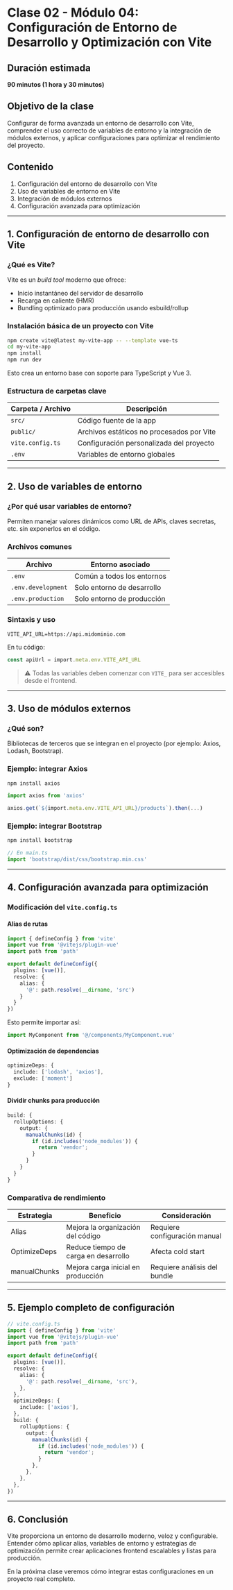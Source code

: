 # Clase 02 - Módulo 04: Configuración de Entorno de Desarrollo y Optimización con Vite

## Duración estimada

**90 minutos (1 hora y 30 minutos)**

## Objetivo de la clase

Configurar de forma avanzada un entorno de desarrollo con Vite, comprender el uso correcto de variables de entorno y la integración de módulos externos, y aplicar configuraciones para optimizar el rendimiento del proyecto.

## Contenido

1. Configuración del entorno de desarrollo con Vite
2. Uso de variables de entorno en Vite
3. Integración de módulos externos
4. Configuración avanzada para optimización

---

## 1. Configuración de entorno de desarrollo con Vite

### ¿Qué es Vite?

Vite es un *build tool* moderno que ofrece:

* Inicio instantáneo del servidor de desarrollo
* Recarga en caliente (HMR)
* Bundling optimizado para producción usando esbuild/rollup

### Instalación básica de un proyecto con Vite

```bash
npm create vite@latest my-vite-app -- --template vue-ts
cd my-vite-app
npm install
npm run dev
```

Esto crea un entorno base con soporte para TypeScript y Vue 3.

### Estructura de carpetas clave

| Carpeta / Archivo | Descripción                               |
| ----------------- | ----------------------------------------- |
| `src/`            | Código fuente de la app                   |
| `public/`         | Archivos estáticos no procesados por Vite |
| `vite.config.ts`  | Configuración personalizada del proyecto  |
| `.env`            | Variables de entorno globales             |

---

## 2. Uso de variables de entorno

### ¿Por qué usar variables de entorno?

Permiten manejar valores dinámicos como URL de APIs, claves secretas, etc. sin exponerlos en el código.

### Archivos comunes

| Archivo            | Entorno asociado           |
| ------------------ | -------------------------- |
| `.env`             | Común a todos los entornos |
| `.env.development` | Solo entorno de desarrollo |
| `.env.production`  | Solo entorno de producción |

### Sintaxis y uso

```env
VITE_API_URL=https://api.midominio.com
```

En tu código:

```ts
const apiUrl = import.meta.env.VITE_API_URL
```

> ⚠️ Todas las variables deben comenzar con `VITE_` para ser accesibles desde el frontend.

---

## 3. Uso de módulos externos

### ¿Qué son?

Bibliotecas de terceros que se integran en el proyecto (por ejemplo: Axios, Lodash, Bootstrap).

### Ejemplo: integrar Axios

```bash
npm install axios
```

```ts
import axios from 'axios'

axios.get(`${import.meta.env.VITE_API_URL}/products`).then(...)
```

### Ejemplo: integrar Bootstrap

```bash
npm install bootstrap
```

```ts
// En main.ts
import 'bootstrap/dist/css/bootstrap.min.css'
```

---

## 4. Configuración avanzada para optimización

### Modificación del `vite.config.ts`

#### Alias de rutas

```ts
import { defineConfig } from 'vite'
import vue from '@vitejs/plugin-vue'
import path from 'path'

export default defineConfig({
  plugins: [vue()],
  resolve: {
    alias: {
      '@': path.resolve(__dirname, 'src')
    }
  }
})
```

Esto permite importar así:

```ts
import MyComponent from '@/components/MyComponent.vue'
```

#### Optimización de dependencias

```ts
optimizeDeps: {
  include: ['lodash', 'axios'],
  exclude: ['moment']
}
```

#### Dividir chunks para producción

```ts
build: {
  rollupOptions: {
    output: {
      manualChunks(id) {
        if (id.includes('node_modules')) {
          return 'vendor';
        }
      }
    }
  }
}
```

### Comparativa de rendimiento

| Estrategia   | Beneficio                            | Consideración                 |
| ------------ | ------------------------------------ | ----------------------------- |
| Alias        | Mejora la organización del código    | Requiere configuración manual |
| OptimizeDeps | Reduce tiempo de carga en desarrollo | Afecta cold start             |
| manualChunks | Mejora carga inicial en producción   | Requiere análisis del bundle  |

---

## 5. Ejemplo completo de configuración

```ts
// vite.config.ts
import { defineConfig } from 'vite'
import vue from '@vitejs/plugin-vue'
import path from 'path'

export default defineConfig({
  plugins: [vue()],
  resolve: {
    alias: {
      '@': path.resolve(__dirname, 'src'),
    },
  },
  optimizeDeps: {
    include: ['axios'],
  },
  build: {
    rollupOptions: {
      output: {
        manualChunks(id) {
          if (id.includes('node_modules')) {
            return 'vendor';
          }
        },
      },
    },
  },
})
```

---

## 6. Conclusión

Vite proporciona un entorno de desarrollo moderno, veloz y configurable. Entender cómo aplicar alias, variables de entorno y estrategias de optimización permite crear aplicaciones frontend escalables y listas para producción.

En la próxima clase veremos cómo integrar estas configuraciones en un proyecto real completo.

